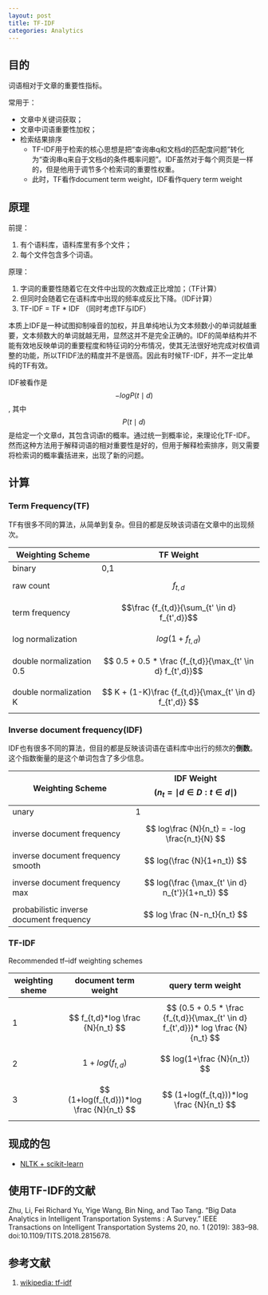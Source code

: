 ```yaml
---
layout: post
title: TF-IDF
categories: Analytics
---
```


## 目的

词语相对于文章的重要性指标。

常用于：
- 文章中关键词获取；
- 文章中词语重要性加权；
- 检索结果排序
    - TF-IDF用于检索的核心思想是把“查询串q和文档d的匹配度问题”转化为“查询串q来自于文档d的条件概率问题”。IDF虽然对于每个网页是一样的，但是他用于调节多个检索词的重要性权重。
    - 此时，TF看作document term weight，IDF看作query term weight


## 原理

前提：
1. 有个语料库，语料库里有多个文件；
2. 每个文件包含多个词语。

原理：
1. 字词的重要性随着它在文件中出现的次数成正比增加；（TF计算）
2. 但同时会随着它在语料库中出现的频率成反比下降。（IDF计算）
3. TF-IDF = TF * IDF （同时考虑TF与IDF）

本质上IDF是一种试图抑制噪音的加权，并且单纯地认为文本频数小的单词就越重要，文本频数大的单词就越无用，显然这并不是完全正确的。IDF的简单结构并不能有效地反映单词的重要程度和特征词的分布情况，使其无法很好地完成对权值调整的功能，所以TFIDF法的精度并不是很高。因此有时候TF-IDF，并不一定比单纯的TF有效。

IDF被看作是 $$ -log P(t \mid d) $$, 其中$$ P(t \mid d) $$ 是给定一个文章d，其包含词语t的概率。通过统一到概率论，来理论化TF-IDF。然而这种方法用于解释词语的相对重要性是好的，但用于解释检索排序，则又需要将检索词的概率囊括进来，出现了新的问题。



## 计算

### Term Frequency(TF)
TF有很多不同的算法，从简单到复杂。但目的都是反映该词语在文章中的出现频次。

| Weighting Scheme | TF Weight |
| ---------------- | --------- |
| binary           | 0,1       |
| raw count        | $$f_{t,d}$$ | 
| term frequency   | $$\frac {f_{t,d}}{\sum_{t' \in d} f_{t',d}}$$  |
| log normalization | $$ log(1+ f_{t,d}) $$ |
| double normalization 0.5 | $$ 0.5 + 0.5 * \frac {f_{t,d}}{\max_{t' \in d} f_{t',d}}$$ |
| double normalization K | $$ K + (1-K)\frac {f_{t,d}}{\max_{t' \in d} f_{t',d}} $$ |


### Inverse document frequency(IDF)
IDF也有很多不同的算法，但目的都是反映该词语在语料库中出行的频次的**倒数**。这个指数衡量的是这个单词包含了多少信息。

| Weighting Scheme | IDF Weight $$ (n_t = \mid d \in D : t \in d \mid) $$ |
| ---------------- | ---------------- |
| unary            | 1                |
| inverse document frequency | $$ log\frac {N}{n_t} = -log \frac{n_t}{N} $$ |
| inverse document frequency smooth | $$ log(\frac {N}{1+n_t}) $$ |
| inverse document frequency max    | $$ log(\frac {\max_{t' \in d} n_{t'}}{1+n_t}) $$ |
| probabilistic inverse document frequency | $$ log \frac {N-n_t}{n_t} $$ |

### TF-IDF

Recommended tf–idf weighting schemes

| weighting sheme | document term weight | query term weight |
| --------------- | -------------------- | ----------------- |
| 1 | $$ f_{t,d}*log \frac {N}{n_t} $$ | $$ (0.5 + 0.5 * \frac {f_{t,d}}{\max_{t' \in d} f_{t',d}})* log \frac {N}{n_t} $$  |
| 2 | $$ 1+log(f_{t,d}) $$ | $$ log(1+\frac {N}{n_t}) $$ |
| 3 | $$ (1+log(f_{t,d}))*log \frac {N}{n_t} $$ | $$ (1+log(f_{t,q}))*log \frac {N}{n_t} $$ |


## 现成的包

- [NLTK + scikit-learn](https://www.bogotobogo.com/python/NLTK/tf_idf_with_scikit-learn_NLTK.php)

## 使用TF-IDF的文献

Zhu, Li, Fei Richard Yu, Yige Wang, Bin Ning, and Tao Tang. “Big Data Analytics in Intelligent Transportation Systems : A Survey.” IEEE Transactions on Intelligent Transportation Systems 20, no. 1 (2019): 383–98. doi:10.1109/TITS.2018.2815678.

## 参考文献
1. [wikipedia: tf-idf](https://en.wikipedia.org/wiki/Tf%E2%80%93idf)

